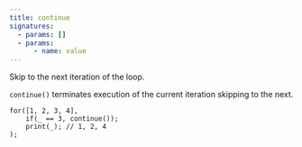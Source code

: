 ```yaml
---
title: continue
signatures:
  - params: []
  - params:
      - name: value
---
```


Skip to the next iteration of the loop.

`continue()` terminates execution of the current iteration skipping to the next.

```scarpet
for([1, 2, 3, 4],
    if(_ == 3, continue());
    print(_); // 1, 2, 4
);
```
